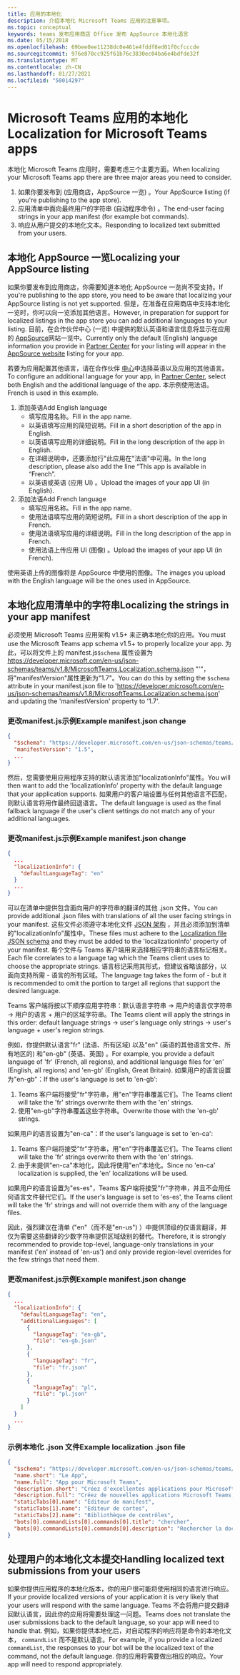 ```yaml
---
title: 应用的本地化
description: 介绍本地化 Microsoft Teams 应用的注意事项。
ms.topic: conceptual
keywords: teams 发布应用商店 Office 发布 AppSource 本地化语言
ms.date: 05/15/2018
ms.openlocfilehash: 69bee0ee11238dc0e461e4fddf8ed01f0cfcccde
ms.sourcegitcommit: 976e870cc925f61b76c3830ec04ba6e4bdfde32f
ms.translationtype: MT
ms.contentlocale: zh-CN
ms.lasthandoff: 01/27/2021
ms.locfileid: "50014297"
---
```

# <a name="localization-for-microsoft-teams-apps"></a><span data-ttu-id="5965d-104">Microsoft Teams 应用的本地化</span><span class="sxs-lookup"><span data-stu-id="5965d-104">Localization for Microsoft Teams apps</span></span>

<span data-ttu-id="5965d-105">本地化 Microsoft Teams 应用时，需要考虑三个主要方面。</span><span class="sxs-lookup"><span data-stu-id="5965d-105">When localizing your Microsoft Teams app there are three major areas you need to consider.</span></span>

1. <span data-ttu-id="5965d-106">如果你要发布到 (应用商店，AppSource 一览) 。</span><span class="sxs-lookup"><span data-stu-id="5965d-106">Your AppSource listing (if you're publishing to the app store).</span></span>
1. <span data-ttu-id="5965d-107">应用清单中面向最终用户的字符串 (自动程序命令) 。</span><span class="sxs-lookup"><span data-stu-id="5965d-107">The end-user facing strings in your app manifest (for example bot commands).</span></span>
1. <span data-ttu-id="5965d-108">响应从用户提交的本地化文本。</span><span class="sxs-lookup"><span data-stu-id="5965d-108">Responding to localized text submitted from your users.</span></span>

## <a name="localizing-your-appsource-listing"></a><span data-ttu-id="5965d-109">本地化 AppSource 一览</span><span class="sxs-lookup"><span data-stu-id="5965d-109">Localizing your AppSource listing</span></span>

<span data-ttu-id="5965d-110">如果你要发布到应用商店，你需要知道本地化 AppSource 一览尚不受支持。</span><span class="sxs-lookup"><span data-stu-id="5965d-110">If you're publishing to the app store, you need to be aware that localizing your AppSource listing is not yet supported.</span></span> <span data-ttu-id="5965d-111">但是，在准备在应用商店中支持本地化一览时，你可以向一览添加其他语言。</span><span class="sxs-lookup"><span data-stu-id="5965d-111">However, in preparation for support for localized listings in the app store you can add additional languages to your listing.</span></span> <span data-ttu-id="5965d-112">目前，在合作伙伴中心 (一览) 中提供的默认英语和语言信息将显示在应用的[](/office/dev/store/submit-to-appsource-via-partner-center) [AppSource](https://appsource.microsoft.com/marketplace/apps?product=office%3Bteams&page=1)网站一览中。</span><span class="sxs-lookup"><span data-stu-id="5965d-112">Currently only the default (English) language information you provide in [Partner Center](/office/dev/store/submit-to-appsource-via-partner-center) for your listing will appear in the [AppSource website](https://appsource.microsoft.com/marketplace/apps?product=office%3Bteams&page=1) listing for your app.</span></span>

<span data-ttu-id="5965d-113">若要为应用配置其他语言，请在合作伙伴 [中心](/office/dev/store/submit-to-appsource-via-partner-center)中选择英语以及应用的其他语言。</span><span class="sxs-lookup"><span data-stu-id="5965d-113">To configure an additional language for your app, in [Partner Center](/office/dev/store/submit-to-appsource-via-partner-center), select both English and the additional language of the app.</span></span> <span data-ttu-id="5965d-114">本示例使用法语。</span><span class="sxs-lookup"><span data-stu-id="5965d-114">French is used in this example.</span></span>

1. <span data-ttu-id="5965d-115">添加英语</span><span class="sxs-lookup"><span data-stu-id="5965d-115">Add English language</span></span>
    * <span data-ttu-id="5965d-116">填写应用名称。</span><span class="sxs-lookup"><span data-stu-id="5965d-116">Fill in the app name.</span></span>
    * <span data-ttu-id="5965d-117">以英语填写应用的简短说明。</span><span class="sxs-lookup"><span data-stu-id="5965d-117">Fill in a short description of the app in English.</span></span>
    * <span data-ttu-id="5965d-118">以英语填写应用的详细说明。</span><span class="sxs-lookup"><span data-stu-id="5965d-118">Fill in the long description of the app in English.</span></span>
    * <span data-ttu-id="5965d-119">在详细说明中，还要添加行"此应用在"法语"中可用。</span><span class="sxs-lookup"><span data-stu-id="5965d-119">In the long description, please also add the line “This app is available in “French”.</span></span>
    * <span data-ttu-id="5965d-120">以英语或英语 (应用 UI) 。</span><span class="sxs-lookup"><span data-stu-id="5965d-120">Upload the images of your app UI (in English).</span></span>
2. <span data-ttu-id="5965d-121">添加法语</span><span class="sxs-lookup"><span data-stu-id="5965d-121">Add French language</span></span>
    * <span data-ttu-id="5965d-122">填写应用名称。</span><span class="sxs-lookup"><span data-stu-id="5965d-122">Fill in the app name.</span></span>
    * <span data-ttu-id="5965d-123">使用法语填写应用的简短说明。</span><span class="sxs-lookup"><span data-stu-id="5965d-123">Fill in a short description of the app in French.</span></span>
    * <span data-ttu-id="5965d-124">使用法语填写应用的详细说明。</span><span class="sxs-lookup"><span data-stu-id="5965d-124">Fill in the long description of the app in French.</span></span>
    * <span data-ttu-id="5965d-125">使用法语上传应用 UI (图像) 。</span><span class="sxs-lookup"><span data-stu-id="5965d-125">Upload the images of your app UI (in French).</span></span>

<span data-ttu-id="5965d-126">使用英语上传的图像将是 AppSource 中使用的图像。</span><span class="sxs-lookup"><span data-stu-id="5965d-126">The images you upload with the English language will be the ones used in AppSource.</span></span>

## <a name="localizing-the-strings-in-your-app-manifest"></a><span data-ttu-id="5965d-127">本地化应用清单中的字符串</span><span class="sxs-lookup"><span data-stu-id="5965d-127">Localizing the strings in your app manifest</span></span>

<span data-ttu-id="5965d-128">必须使用 Microsoft Teams 应用架构 v1.5+ 来正确本地化你的应用。</span><span class="sxs-lookup"><span data-stu-id="5965d-128">You must use the Microsoft Teams app schema v1.5+ to properly localize your app.</span></span> <span data-ttu-id="5965d-129">为此，可以将文件上的 manifest.js`$schema` 属性设置为 https://developer.microsoft.com/en-us/json-schemas/teams/v1.8/MicrosoftTeams.Localization.schema.json "'"，将"manifestVersion"属性更新为"1.7"。</span><span class="sxs-lookup"><span data-stu-id="5965d-129">You can do this by setting the `$schema` attribute in your manifest.json file to 'https://developer.microsoft.com/en-us/json-schemas/teams/v1.8/MicrosoftTeams.Localization.schema.json' and updating the 'manifestVersion' property to '1.7'.</span></span>

### <a name="example-manifestjson-change"></a><span data-ttu-id="5965d-130">更改manifest.js示例</span><span class="sxs-lookup"><span data-stu-id="5965d-130">Example manifest.json change</span></span>

```json
{
  "$schema": "https://developer.microsoft.com/en-us/json-schemas/teams/v1.8/MicrosoftTeams.Localization.schema.json",
  "manifestVersion": "1.5",
  ...
}
```

<span data-ttu-id="5965d-131">然后，您需要使用应用程序支持的默认语言添加"localizationInfo"属性。</span><span class="sxs-lookup"><span data-stu-id="5965d-131">You will then want to add the 'localizationInfo' property with the default language that your application supports.</span></span> <span data-ttu-id="5965d-132">如果用户的客户端设置与任何其他语言不匹配，则默认语言将用作最终回退语言。</span><span class="sxs-lookup"><span data-stu-id="5965d-132">The default language is used as the final fallback language if the user's client settings do not match any of your additional languages.</span></span>

### <a name="example-manifestjson-change"></a><span data-ttu-id="5965d-133">更改manifest.js示例</span><span class="sxs-lookup"><span data-stu-id="5965d-133">Example manifest.json change</span></span>

```json
{
  ...
  "localizationInfo": {
    "defaultLanguageTag": "en"
  }
  ...
}
```

<span data-ttu-id="5965d-134">可以在清单中提供包含面向用户的字符串的翻译的其他 .json 文件。</span><span class="sxs-lookup"><span data-stu-id="5965d-134">You can provide additional .json files with translations of all the user facing strings in your manifest.</span></span> <span data-ttu-id="5965d-135">这些文件必须遵守本地化文件 [JSON 架构](../../resources/schema/localization-schema.md) ，并且必须添加到清单的"localizationInfo"属性中。</span><span class="sxs-lookup"><span data-stu-id="5965d-135">These files must adhere to the [Localization file JSON schema](../../resources/schema/localization-schema.md) and they must be added to the 'localizationInfo' property of your manifest.</span></span> <span data-ttu-id="5965d-136">每个文件与 Teams 客户端用来选择相应字符串的语言标记相关。</span><span class="sxs-lookup"><span data-stu-id="5965d-136">Each file correlates to a language tag which the Teams client uses to choose the appropriate strings.</span></span> <span data-ttu-id="5965d-137">语言标记采用其形式，但建议省略该部分，以面向支持所需 <language> - <region> <region> 语言的所有区域。</span><span class="sxs-lookup"><span data-stu-id="5965d-137">The language tag takes the form of <language>-<region> but it is recommended to omit the <region> portion to target all regions that support the desired language.</span></span>

<span data-ttu-id="5965d-138">Teams 客户端将按以下顺序应用字符串：默认语言字符串 -> 用户的语言仅字符串 -> 用户的语言 + 用户的区域字符串。</span><span class="sxs-lookup"><span data-stu-id="5965d-138">The Teams client will apply the strings in this order: default language strings -> user's language only strings -> user's language + user's region strings.</span></span>

<span data-ttu-id="5965d-139">例如，你提供默认语言"fr" (法语、所有区域) 以及"en" (英语的其他语言文件、所有地区的) 和"en-gb" (英语、英国) 。</span><span class="sxs-lookup"><span data-stu-id="5965d-139">For example, you provide a default language of 'fr' (French, all regions), and additional language files for 'en' (English, all regions) and 'en-gb' (English, Great Britain).</span></span> <span data-ttu-id="5965d-140">如果用户的语言设置为"en-gb"：</span><span class="sxs-lookup"><span data-stu-id="5965d-140">If the user's language is set to 'en-gb':</span></span>

1. <span data-ttu-id="5965d-141">Teams 客户端将接受"fr"字符串，用"en"字符串覆盖它们。</span><span class="sxs-lookup"><span data-stu-id="5965d-141">The Teams client will take the 'fr' strings overwrite them with the 'en' strings.</span></span>
2. <span data-ttu-id="5965d-142">使用"en-gb"字符串覆盖这些字符串。</span><span class="sxs-lookup"><span data-stu-id="5965d-142">Overwrite those with the 'en-gb' strings.</span></span>

<span data-ttu-id="5965d-143">如果用户的语言设置为"en-ca"：</span><span class="sxs-lookup"><span data-stu-id="5965d-143">If the user's language is set to 'en-ca':</span></span> 

1. <span data-ttu-id="5965d-144">Teams 客户端将接受"fr"字符串，用"en"字符串覆盖它们。</span><span class="sxs-lookup"><span data-stu-id="5965d-144">The Teams client will take the 'fr' strings overwrite them with the 'en' strings.</span></span>
2. <span data-ttu-id="5965d-145">由于未提供"en-ca"本地化，因此将使用"en"本地化。</span><span class="sxs-lookup"><span data-stu-id="5965d-145">Since no 'en-ca' localization is supplied, the 'en' localizations will be used.</span></span>

<span data-ttu-id="5965d-146">如果用户的语言设置为"es-es"，Teams 客户端将接受"fr"字符串，并且不会用任何语言文件替代它们。</span><span class="sxs-lookup"><span data-stu-id="5965d-146">If the user's language is set to 'es-es', the Teams client will take the 'fr' strings and will not override them with any of the language files.</span></span>

<span data-ttu-id="5965d-147">因此，强烈建议在清单 ("en"（而不是"en-us") ）中提供顶级的仅语言翻译，并仅为需要这些翻译的少数字符串提供区域级别的替代。</span><span class="sxs-lookup"><span data-stu-id="5965d-147">Therefore, it is strongly recommended to provide top-level, language-only translations in your manifest ('en' instead of 'en-us') and only provide region-level overrides for the few strings that need them.</span></span>

### <a name="example-manifestjson-change"></a><span data-ttu-id="5965d-148">更改manifest.js示例</span><span class="sxs-lookup"><span data-stu-id="5965d-148">Example manifest.json change</span></span>

```json
{
  ...
  "localizationInfo": {
    "defaultLanguageTag": "en",
    "additionalLanguages": [
      {
        "languageTag": "en-gb",
        "file": "en-gb.json"
      },
      {
        "languageTag": "fr",
        "file": "fr.json"
      },
      {
        "languageTag": "pl",
        "file": "pl.json"
      }
    ]
  }
  ...
}
```

### <a name="example-localization-json-file"></a><span data-ttu-id="5965d-149">示例本地化 .json 文件</span><span class="sxs-lookup"><span data-stu-id="5965d-149">Example localization .json file</span></span>

```json
{
  "$schema": "https://developer.microsoft.com/en-us/json-schemas/teams/v1.8/MicrosoftTeams.Localization.schema.json",
  "name.short": "Le App",
  "name.full": "App pour Microsoft Teams",
  "description.short": "Créez d'excellentes applications pour Microsoft Teams avec App.",
  "description.full": "Créez de nouvelles applications Microsoft Teams, concevez et prévisualisez des cartes bot, et explorez la documentation avec App.",
  "staticTabs[0].name": "Editeur de manifest",
  "staticTabs[1].name": "Editeur de cartes",
  "staticTabs[2].name": "Bibliothèque de contrôles",
  "bots[0].commandLists[0].commands[0].title": "chercher",
  "bots[0].commandLists[0].commands[0].description": "Rechercher la documentation Teams pertinente"
}
```

## <a name="handling-localized-text-submissions-from-your-users"></a><span data-ttu-id="5965d-150">处理用户的本地化文本提交</span><span class="sxs-lookup"><span data-stu-id="5965d-150">Handling localized text submissions from your users</span></span>

<span data-ttu-id="5965d-151">如果你提供应用程序的本地化版本，你的用户很可能将使用相同的语言进行响应。</span><span class="sxs-lookup"><span data-stu-id="5965d-151">If your provide localized versions of your application it is very likely that your users will respond with the same language.</span></span> <span data-ttu-id="5965d-152">Teams 不会将用户提交翻译回默认语言，因此你的应用将需要处理这一问题。</span><span class="sxs-lookup"><span data-stu-id="5965d-152">Teams does not translate the user submissions back to the default language, so your app will need to handle that.</span></span> <span data-ttu-id="5965d-153">例如，如果你提供本地化后，对自动程序的响应将是命令的本地化文本， `commandList` 而不是默认语言。</span><span class="sxs-lookup"><span data-stu-id="5965d-153">For example, if you provide a localized `commandList`, the responses to your bot will be the localized text of the command, not the default language.</span></span> <span data-ttu-id="5965d-154">你的应用将需要做出相应的响应。</span><span class="sxs-lookup"><span data-stu-id="5965d-154">Your app will need to respond appropriately.</span></span>
